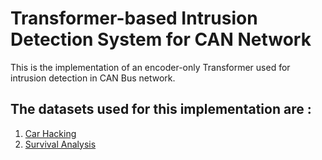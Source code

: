# Transformer-based Intrusion Detection System for CAN Network
This is the implementation of an encoder-only Transformer used for intrusion detection in CAN Bus network.
## The datasets used for this implementation are :
1. [Car Hacking]([https://ocslab.hksecurity.net/Datasets/car-hacking-dataset])
2. [Survival Analysis]([https://ocslab.hksecurity.net/Datasets/survival-ids])

